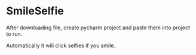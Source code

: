 # SmileSelfie
After downloading file, create pycharm project and paste them into project to run.

Automatically it will click selfies if you smile.
